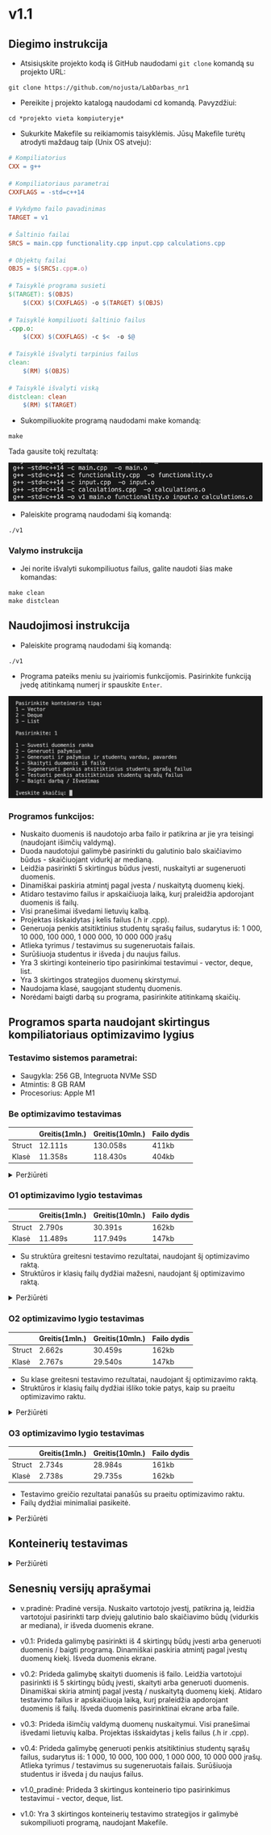 # v1.1

## Diegimo instrukcija

- Atsisiųskite projekto kodą iš GitHub naudodami `git clone` komandą su projekto URL:
```
git clone https://github.com/nojusta/LabDarbas_nr1
```

- Pereikite į projekto katalogą naudodami cd komandą. Pavyzdžiui:

```
cd *projekto vieta kompiuteryje*
```

- Sukurkite Makefile su reikiamomis taisyklėmis. Jūsų Makefile turėtų atrodyti maždaug taip (Unix OS atveju):

```makefile
# Kompiliatorius
CXX = g++

# Kompiliatoriaus parametrai
CXXFLAGS = -std=c++14

# Vykdymo failo pavadinimas
TARGET = v1

# Šaltinio failai
SRCS = main.cpp functionality.cpp input.cpp calculations.cpp

# Objektų failai
OBJS = $(SRCS:.cpp=.o)

# Taisyklė programa susieti
$(TARGET): $(OBJS)
    $(CXX) $(CXXFLAGS) -o $(TARGET) $(OBJS)

# Taisyklė kompiliuoti šaltinio failus
.cpp.o:
    $(CXX) $(CXXFLAGS) -c $<  -o $@

# Taisyklė išvalyti tarpinius failus
clean:
    $(RM) $(OBJS)

# Taisyklė išvalyti viską
distclean: clean
    $(RM) $(TARGET)
```
- Sukompiliuokite programą naudodami make komandą:
```
make
```
Tada gausite tokį rezultatą:  

![make_terminal](./Images/make.png)

- Paleiskite programą naudodami šią komandą:
```
./v1
```

### Valymo instrukcija

- Jei norite išvalyti sukompiliuotus failus, galite naudoti šias make komandas:
```
make clean
make distclean
```

## Naudojimosi instrukcija

- Paleiskite programą naudodami šią komandą:
```
./v1
```
- Programa pateiks meniu su įvairiomis funkcijomis. Pasirinkite funkciją įvedę atitinkamą numerį ir spauskite `Enter`.

![Menu](./Images/menu.png)

### Programos funkcijos:
  - Nuskaito duomenis iš naudotojo arba failo ir patikrina ar jie yra teisingi (naudojant išimčių valdymą). 
  - Duoda naudotojui galimybė pasirinkti du galutinio balo skaičiavimo būdus - skaičiuojant vidurkį ar medianą.
  - Leidžia pasirinkti 5 skirtingus būdus įvesti, nuskaityti ar sugeneruoti duomenis.
  - Dinamiškai paskiria atmintį pagal įvesta / nuskaitytą duomenų kiekį.
  - Atidaro testavimo failus ir apskaičiuoja laiką, kurį praleidžia apdorojant duomenis iš failų.
  - Visi pranešimai išvedami lietuvių kalbą.
  - Projektas išskaidytas į kelis failus (.h ir .cpp).
  - Generuoja penkis atsitiktinius studentų sąrašų failus, sudarytus iš: 1 000, 10 000, 100 000, 1 000 000, 10 000 000 įrašų
  - Atlieka tyrimus / testavimus su sugeneruotais failais.
  - Surūšiuoja studentus ir išveda į du naujus failus.
  - Yra 3 skirtingi konteinerio tipo pasirinkimai testavimui - vector, deque, list.
  - Yra 3 skirtingos strategijos duomenų skirstymui.
  - Naudojama klasė, saugojant studentų duomenis.
- Norėdami baigti darbą su programa, pasirinkite atitinkamą skaičių.

## Programos sparta naudojant skirtingus kompiliatoriaus optimizavimo lygius

  ### Testavimo sistemos parametrai:

  - Saugykla: 256 GB, Integruota NVMe SSD
  - Atmintis: 8 GB RAM
  - Procesorius: Apple M1

### Be optimizavimo testavimas

  |           | Greitis(1mln.) | Greitis(10mln.) | Failo dydis  |
  |-----------|----------------|-----------------|--------------|
  | Struct    |    12.111s     |    130.058s     |    411kb     |
  | Klasė     |    11.358s     |    118.430s     |    404kb     |
  
<details>
  <summary>Peržiūrėti</summary>
    
  ![O0 Struct](./Images/no_flag/Struct.png)
  **Struktūros testavimo rezultatai**
  
  ![O0 Struct_exe](./Images/no_flag/Struct_exe.png)
  **Struktūros failo dydis**

  ![O0 Klase](./Images/no_flag/Klase.png)
  **Klasės testavimo rezultatai**

  ![O0 Klase_exe](./Images/no_flag/Klase_exe.png)
  **Klasės failo dydis**
  
</details>

### O1 optimizavimo lygio testavimas

  |           | Greitis(1mln.) | Greitis(10mln.) | Failo dydis  |
  |-----------|----------------|-----------------|--------------|
  | Struct    |     2.790s     |     30.391s     |    162kb     |
  | Klasė     |    11.489s     |    117.949s     |    147kb     |

- Su struktūra greitesni testavimo rezultatai, naudojant šį optimizavimo raktą.
- Struktūros ir klasių failų dydžiai mažesni, naudojant šį optimizavimo raktą.
  
<details>
  <summary>Peržiūrėti</summary>
    
  ![O1 Struct](./Images/O1_flag/Struct.png)
  **Struktūros testavimo rezultatai**
  
  ![O1 Struct_exe](./Images/O1_flag/Struct_exe.png)
  **Struktūros failo dydis**

  ![O1 Klase](./Images/O1_flag/Klase.png)
  **Klasės testavimo rezultatai**

  ![O1 Klase_exe](./Images/O1_flag/Klase_exe.png)
  **Klasės failo dydis**
  
</details>

### O2 optimizavimo lygio testavimas

  |           | Greitis(1mln.) | Greitis(10mln.) | Failo dydis  |
  |-----------|----------------|-----------------|--------------|
  | Struct    |     2.662s     |     30.459s     |    162kb     |
  | Klasė     |     2.767s     |     29.540s     |    147kb     |

- Su klase greitesni testavimo rezultatai, naudojant šį optimizavimo raktą.
- Struktūros ir klasių failų dydžiai išliko tokie patys, kaip su praeitu optimizavimo raktu.
  
<details>
  <summary>Peržiūrėti</summary>
    
  ![O2 Struct](./Images/O2_flag/Struct.png)
  **Struktūros testavimo rezultatai**
  
  ![O2 Struct_exe](./Images/O2_flag/Struct_exe.png)
  **Struktūros failo dydis**

  ![O2 Klase](./Images/O2_flag/Klase.png)
  **Klasės testavimo rezultatai**

  ![O2 Klase_exe](./Images/O2_flag/Klase_exe.png)
  **Klasės failo dydis**
  
</details>

### O3 optimizavimo lygio testavimas

  |           | Greitis(1mln.) | Greitis(10mln.) | Failo dydis  |
  |-----------|----------------|-----------------|--------------|
  | Struct    |     2.734s     |     28.984s     |    161kb     |
  | Klasė     |     2.738s     |     29.735s     |    162kb     |

- Testavimo greičio rezultatai panašūs su praeitu optimizavimo raktu.
- Failų dydžiai minimaliai pasikeitė.
  
<details>
  <summary>Peržiūrėti</summary>
    
  ![O3 Struct](./Images/O3_flag/Struct.png)
  **Struktūros testavimo rezultatai**
  
  ![O3 Struct_exe](./Images/O3_flag/Struct_exe.png)
  **Struktūros failo dydis**

  ![O3 Klase](./Images/O3_flag/Klase.png)
  **Klasės testavimo rezultatai**

  ![O3 Klase_exe](./Images/O3_flag/Klase_exe.png)
  **Klasės failo dydis**
  
</details>

## Konteinerių testavimas
<details>
  <summary>Peržiūrėti</summary>

  ### Testavimo sistemos parametrai:

  - Saugykla: 256 GB, Integruota NVMe SSD
  - Atmintis: 8 GB RAM
  - Procesorius: Apple M1

  ## 1 strategija

  ### Naudojant Vector tipo konteinerius:

  | Failo dydis | Skaitymo laikas  | Rūšiavimo laikas | Skirstymo laikas | Veikimo laikas |
  |-------------|------------------|------------------|------------------|----------------|
  | 1 000       | 0.023s           | 0.004s           | 0.005s           | 0.033s         |
  | 10 000      | 0.113s           | 0.018s           | 0.023s           | 0.155s         |
  | 100 000     | 0.763s           | 0.188s           | 0.237s           | 1.189s         |
  | 1 000 000   | 7.448s           | 2.105s           | 2.673s           | 12.227s        |
  | 10 000 000  | 74.810s          | 24.911s          | 31.783s          | 131.505s       |

  <details>
    <summary>peržiūrėti</summary>
    
    ![Vector_1](./Images/Vector_pradine.png)
  </details>

  ### Naudojant Deque tipo konteinerius:

  | Failo dydis | Skaitymo laikas  | Rūšiavimo laikas | Skirstymo laikas | Veikimo laikas |
  |-------------|------------------|------------------|------------------|----------------|
  | 1 000       | 0.023s           | 0.004s           | 0.005s           | 0.034s         |
  | 10 000      | 0.093s           | 0.019s           | 0.023s           | 0.136s         |
  | 100 000     | 0.766s           | 0.193s           | 0.239s           | 1.198s         |
  | 1 000 000   | 7.312s           | 2.160s           | 2.638s           | 12.111s        |
  | 10 000 000  | 73.857s          | 25.580s          | 30.620s          | 130.058s       |

  <details>
    <summary>peržiūrėti</summary>
    
    ![Deque_1](./Images/Deque_pradine.png)
  </details>

  ### Naudojant List tipo konteinerius:

  | Failo dydis | Skaitymo laikas  | Rūšiavimo laikas | Skirstymo laikas | Veikimo laikas |
  |-------------|------------------|------------------|------------------|----------------|
  | 1 000       | 0.023s           | 0.003s           | 0.004s           | 0.031s         |
  | 10 000      | 0.112s           | 0.018s           | 0.023s           | 0.154s         |
  | 100 000     | 0.761s           | 0.247s           | 0.296s           | 1.305s         |
  | 1 000 000   | 7.352s           | 3.322s           | 3.818s           | 14.493s        |
  | 10 000 000  | 73.862s          | 42.406s          | 47.849s          | 164.118s       |

  <details>
    <summary>peržiūrėti</summary>
    
  ![List_1](./Images/List_pradine.png)
  </details>

  ## 2 strategija

  ### Naudojant Vector tipo konteinerius:

  | Failo dydis | Skaitymo laikas  | Rūšiavimo laikas | Skirstymo laikas | Veikimo laikas |
  |-------------|------------------|------------------|------------------|----------------|
  | 1 000       | 0.024s           | 0.004s           | 0.035s           | 0.064s         |
  | 10 000      | 0.112s           | 0.018s           | 1.879s           | 2.010s         |
  | 100 000     | 0.762s           | 0.184s           | 184.637s         | 184.637s       |

  <details>
    <summary>peržiūrėti</summary>
    
    ![Vector_2](./Images/Vector_2.png)
  </details>

  - Rezultatų su 1 000 000 ir 10 000 000 nėra, nes per ilgai trunka skaičiavimai (>10min).

  ### Naudojant Deque tipo konteinerius:

  | Failo dydis | Skaitymo laikas  | Rūšiavimo laikas | Skirstymo laikas | Veikimo laikas |
  |-------------|------------------|------------------|------------------|----------------|
  | 1 000       | 0.021s           | 0.004s           | 0.006s           | 0.032s         |
  | 10 000      | 0.114s           | 0.019s           | 0.025s           | 0.158s         |
  | 100 000     | 0.765s           | 0.192s           | 0.252s           | 1.210s         |
  | 1 000 000   | 7.337s           | 2.128s           | 2.772s           | 12.238s        |

  <details>
    <summary>peržiūrėti</summary>
    
    ![Deque_2](./Images/Deque_2.png)
  </details>

  - Rezultatų su 10 000 000 nėra, nes per ilgai trunka skaičiavimai (>10min).

  ### Naudojant List tipo konteinerius:

  | Failo dydis | Skaitymo laikas  | Rūšiavimo laikas | Skirstymo laikas | Veikimo laikas |
  |-------------|------------------|------------------|------------------|----------------|
  | 1 000       | 0.023s           | 0.003s           | 0.001s           | 0.028s         |
  | 10 000      | 0.113s           | 0.018s           | 0.005s           | 0.137s         |
  | 100 000     | 0.761s           | 0.239s           | 0.061s           | 1.062s         |
  | 1 000 000   | 7.433s           | 3.324s           | 0.668s           | 11.344s        |
  | 10 000 000  | 72.891s          | 42.406s          | 8.586s           | 123.646s       |

  <details>
    <summary>peržiūrėti</summary>
    
    ![List_2](./Images/List_2.png)
  </details>

  ## 3 strategija

  ### Naudojant Vector tipo konteinerius:

  | Failo dydis | Skaitymo laikas  | Rūšiavimo laikas | Skirstymo laikas | Veikimo laikas |
  |-------------|------------------|------------------|------------------|----------------|
  | 1 000       | 0.023s           | 0.004s           | 0.001s           | 0.028s         |
  | 10 000      | 0.112s           | 0.019s           | 0.005s           | 0.137s         |
  | 100 000     | 0.758s           | 0.191s           | 0.051s           | 1.001s         |
  | 1 000 000   | 7.303s           | 2.263s           | 0.622s           | 10.189s        |
  | 10 000 000  | 73.373s          | 24.204s          | 8.597s           | 106.176s       |

  <details>
    <summary>peržiūrėti</summary>
    
    ![Vector_3](./Images/Vector_3.png)
  </details>

## Išvados

Remiantis atliktų testų rezultatais, galime padaryti keletą išvadų:

1. **Vector tipo konteineriai**: Vector tipo konteineriai parodė geriausius rezultatus su mažesniais failais. Tačiau, kai studentų kiekis padidėjo iki 1 000 000 ir 10 000 000, Vector tipo konteinerių veikimo laikas žymiai padidėjo, naudojant antrąją strategiją, kuri yra neefektyvi su šiuo konteineriu tipu. Pirmoji ir trečioji strategija parodė greičiausius rezultatus.

2. **Deque tipo konteineriai**: Deque tipo konteineriai parodė panašius rezultatus kaip ir Vector tipo konteineriai. Tačiau, jie buvo šiek tiek greitesni su didesniais failų dydžiais. Kaip ir su vektoriais, antroji strategija buvo neefektyvi.
   
3. **List tipo konteineriai**: List tipo konteineriai parodė geriausius rezultatus su didesniais failų dydžiais. Jie buvo ypač efektyvūs naudojant antrąją strategiją.

Bendra išvada yra, kad konteinerio tipo ir strategijos pasirinkimas gali turėti didelę įtaką programos veikimo laikui, ypač dirbant su didelėmis duomenų apimtimis.

</details>  

## Senesnių versijų aprašymai

- v.pradinė: Pradinė versija. Nuskaito vartotojo įvestį, patikrina ją, leidžia vartotojui pasirinkti tarp dviejų galutinio balo skaičiavimo būdų (vidurkis ar mediana), ir išveda duomenis ekrane.

- v0.1: Prideda galimybę pasirinkti iš 4 skirtingų būdų įvesti arba generuoti duomenis / baigti programą. Dinamiškai paskiria atmintį pagal įvestų duomenų kiekį. Išveda duomenis ekrane.

- v0.2: Prideda galimybę skaityti duomenis iš failo. Leidžia vartotojui pasirinkti iš 5 skirtingų būdų įvesti, skaityti arba generuoti duomenis. Dinamiškai skiria atmintį pagal įvestą / nuskaitytą duomenų kiekį. Atidaro testavimo failus ir apskaičiuoja laiką, kurį praleidžia apdorojant duomenis iš failų. Išveda duomenis pasirinktinai ekrane arba faile.

- v0.3: Prideda išimčių valdymą duomenų nuskaitymui. Visi pranešimai išvedami lietuvių kalba. Projektas išskaidytas į kelis failus (.h ir .cpp).

- v0.4: Prideda galimybę generuoti penkis atsitiktinius studentų sąrašų failus, sudarytus iš: 1 000, 10 000, 100 000, 1 000 000, 10 000 000 įrašų. Atlieka tyrimus / testavimus su sugeneruotais failais. Surūšiuoja studentus ir išveda į du naujus failus.

- v1.0_pradinė: Prideda 3 skirtingus konteinerio tipo pasirinkimus testavimui - vector, deque, list.

- v1.0: Yra 3 skirtingos konteinerių testavimo strategijos ir galimybė sukompiliuoti programą, naudojant Makefile.
  

